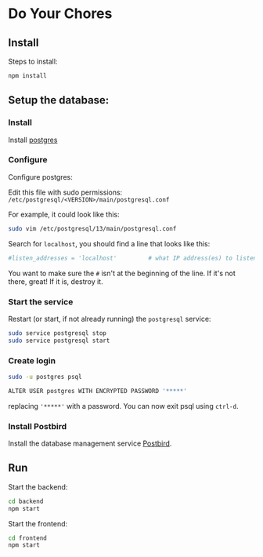 # Do Your Chores

## Install

Steps to install:

```bash
npm install
```

## Setup the database:

### Install

Install [postgres][postgres]

### Configure

Configure postgres:

Edit this file with sudo permissions: `/etc/postgresql/<VERSION>/main/postgresql.conf`

For example, it could look like this:

```bash
sudo vim /etc/postgresql/13/main/postgresql.conf
```

Search for `localhost`, you should find a line that looks like this:

```bash
#listen_addresses = 'localhost'         # what IP address(es) to listen on;
```

You want to make sure the `#` isn't at the beginning of the line.  If it's not there, great!  If it is, destroy it.

### Start the service

Restart (or start, if not already running) the `postgresql` service:

```bash
sudo service postgresql stop
sudo service postgresql start
```

### Create login

```bash
sudo -u postgres psql
```

```bash
ALTER USER postgres WITH ENCRYPTED PASSWORD '*****'
```

replacing `'*****'` with a password.  You can now exit psql using `ctrl-d`.

### Install Postbird

Install the database management service [Postbird][postbird].

## Run

Start the backend:

```bash
cd backend
npm start
```

Start the frontend:

```bash
cd frontend
npm start
```

[postgres]: https://www.postgresql.org
[postbird]: https://github.com/Paxa/postbird/releases
